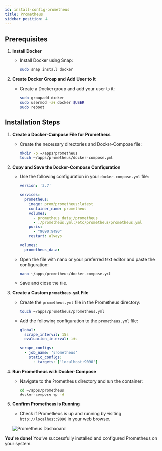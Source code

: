 ```yaml
---
id: install-config-prometheus
title: Prometheus
sidebar_position: 4
---
```


## **Prerequisites**

1. **Install Docker**

   - Install Docker using Snap:

     ```bash
     sudo snap install docker
     ```

2. **Create Docker Group and Add User to It**

   - Create a Docker group and add your user to it:

     ```bash
     sudo groupadd docker
     sudo usermod -aG docker $USER
     sudo reboot
     ```

## **Installation Steps**

1. **Create a Docker-Compose File for Prometheus**

   - Create the necessary directories and Docker-Compose file:

     ```bash
     mkdir -p ~/apps/prometheus
     touch ~/apps/prometheus/docker-compose.yml
     ```

2. **Copy and Save the Docker-Compose Configuration**

   - Use the following configuration in your `docker-compose.yml` file:

     ```yaml
     version: '3.7'

     services:
       prometheus:
         image: prom/prometheus:latest
         container_name: prometheus
         volumes:
           - prometheus_data:/prometheus
           - ./prometheus.yml:/etc/prometheus/prometheus.yml
         ports:
           - "9090:9090"
         restart: always

     volumes:
       prometheus_data:
     ```

   - Open the file with nano or your preferred text editor and paste the configuration:

     ```bash
     nano ~/apps/prometheus/docker-compose.yml
     ```

   - Save and close the file.

3. **Create a Custom `prometheus.yml` File**

   - Create the `prometheus.yml` file in the Prometheus directory:

     ```bash
     touch ~/apps/prometheus/prometheus.yml
     ```

   - Add the following configuration to the `prometheus.yml` file:

     ```yaml
     global:
       scrape_interval: 15s
       evaluation_interval: 15s

     scrape_configs:
       - job_name: 'prometheus'
         static_configs:
           - targets: ['localhost:9090']
     ```

4. **Run Prometheus with Docker-Compose**

   - Navigate to the Prometheus directory and run the container:

     ```bash
     cd ~/apps/prometheus
     docker-compose up -d
     ```

5. **Confirm Prometheus is Running**

   - Check if Prometheus is up and running by visiting `http://localhost:9090` in your web browser.

   ![Prometheus Dashboard](/img/projects/devsecops-home-lab/installing-monitoring-tools/image-4.png)

**You're done!** You’ve successfully installed and configured Prometheus on your system.
